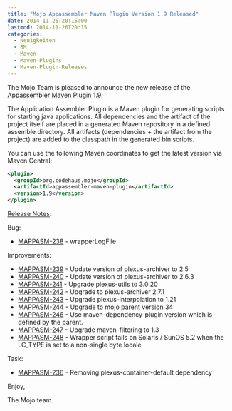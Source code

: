 ```yaml
---
title: "Mojo Appassembler Maven Plugin Version 1.9 Released"
date: 2014-11-26T20:15:00
lastmod: 2014-11-26T20:15
categories:
  - Neuigkeiten
  - BM
  - Maven
  - Maven-Plugins
  - Maven-Plugin-Releases
---
```

The Mojo Team is pleased to announce the new release 
of the [Appassembler Maven Plugin 1.9](http://mojo.codehaus.org/appassembler/appassembler-maven-plugin/).

The Application Assembler Plugin is a Maven plugin for generating
scripts for starting java applications.
All dependencies and the artifact of the project itself are placed in
a generated Maven repository in a defined assemble directory.
All artifacts (dependencies + the artifact from the project) are added
to the classpath in the generated bin scripts.

You can use the following Maven coordinates to get the latest version via Maven Central:

```xml
<plugin>
  <groupId>org.codehaus.mojo</groupId>
  <artifactId>appassembler-maven-plugin</artifactId>
  <version>1.9</version>
</plugin>
```

<!-- more -->

[Release Notes](https://jira.codehaus.org/secure/ReleaseNote.jspa?projectId=11780&version=19848):

Bug:

 * [MAPPASM-238](https://issues.apache.org/jira/browse/MAPPASM-238) - wrapperLogFile

Improvements:

 * [MAPPASM-239](https://issues.apache.org/jira/browse/MAPPASM-239) - Update version of plexus-archiver to 2.5
 * [MAPPASM-240](https://issues.apache.org/jira/browse/MAPPASM-240) - Update version of plexus-archiver to 2.6.3
 * [MAPPASM-241](https://issues.apache.org/jira/browse/MAPPASM-241) - Upgrade plexus-utils to 3.0.20
 * [MAPPASM-242](https://issues.apache.org/jira/browse/MAPPASM-242) - Upgrade to plexus-archiver 2.7.1
 * [MAPPASM-243](https://issues.apache.org/jira/browse/MAPPASM-243) - Upgrade plexus-interpolation to 1.21
 * [MAPPASM-244](https://issues.apache.org/jira/browse/MAPPASM-244) - Upgrade to mojo parent version 34
 * [MAPPASM-246](https://issues.apache.org/jira/browse/MAPPASM-246) - Use maven-dependency-plugin version which is defined by the parent.
 * [MAPPASM-247](https://issues.apache.org/jira/browse/MAPPASM-247) - Upgrade maven-filtering to 1.3
 * [MAPPASM-248](https://issues.apache.org/jira/browse/MAPPASM-248) - Wrapper script fails on Solaris / SunOS 5.2 when the LC_TYPE is set to a non-single byte locale

Task:

 * [MAPPASM-236](https://issues.apache.org/jira/browse/MAPPASM-236) - Removing plexus-container-default dependency

Enjoy,

The Mojo team.
